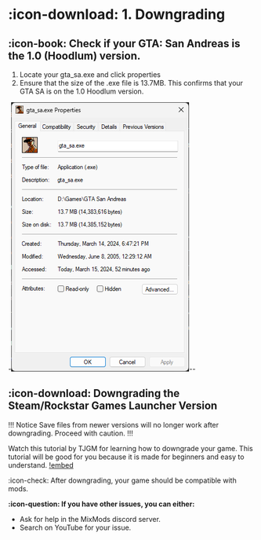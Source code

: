 # :icon-download: 1. Downgrading
## :icon-book: Check if your GTA: San Andreas is the 1.0 (Hoodlum) version.
1. Locate your gta_sa.exe and click properties
2. Ensure that the size of the .exe file is 13.7MB. This confirms that your GTA SA is on the 1.0 Hoodlum version.

-![](/images/saProperties.png)--


## :icon-download: Downgrading the Steam/Rockstar Games Launcher Version
!!! Notice
Save files from newer versions will no longer work after downgrading. Proceed with caution.
!!!

Watch this tutorial by TJGM for learning how to downgrade your game. This tutorial will be good for you because it is made for beginners and easy to understand.
[!embed](https://www.youtube.com/embed/83z83I153oc?si=_LjtrJI1XT6FRai4)

:icon-check: After downgrading, your game should be compatible with mods. 

**:icon-question: If you have other issues, you can either:**
- Ask for help in the MixMods discord server.
- Search on YouTube for your issue.
